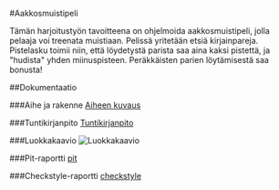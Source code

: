 #Aakkosmuistipeli
 
Tämän harjoitustyön tavoitteena on ohjelmoida aakkosmuistipeli, jolla pelaaja voi treenata muistiaan.
Pelissä yritetään etsiä kirjainpareja. 
Pistelasku toimii niin, että löydetystä parista saa aina kaksi pistettä,
ja "hudista" yhden miinuspisteen. Peräkkäisten parien löytämisestä saa bonusta!

##Dokumentaatio

###Aihe ja rakenne
[Aiheen kuvaus](Dokumentaatio/aiheenKuvausJaRakenne.md)

###Tuntikirjanpito
[Tuntikirjanpito](Dokumentaatio/tuntikirjanpito.md)

###Luokkakaavio
![Luokkakaavio](http://yuml.me/1c0f24d5 "Luokkakaavio")

###Pit-raportti
[pit](https://htmlpreview.github.io/?https://github.com/MaijaMahlamaki/Aakkosmuistipeli/blob/master/Dokumentaatio/pit/201610141011/index.html)

###Checkstyle-raportti
[checkstyle](https://htmlpreview.github.io/?https://github.com/MaijaMahlamaki/Aakkosmuistipeli/blob/master/Dokumentaatio/checkstyle.html)
